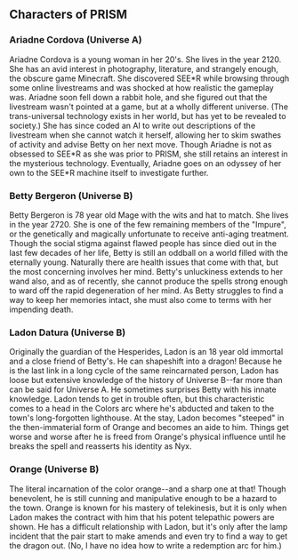 ## Characters of PRISM

### Ariadne Cordova (Universe A)

Ariadne Cordova is a young woman in her 20's. She lives in the year 2120. She has an avid interest in photography, literature, and strangely enough, the obscure game Minecraft. She discovered SEE\*R while browsing through some online livestreams and was shocked at how realistic the gameplay was. Ariadne soon fell down a rabbit hole, and she figured out that the livestream wasn't pointed at a game, but at a wholly different universe. (The trans-universal technology exists in her world, but has yet to be revealed to society.) She has since coded an AI to write out descriptions of the livestream when she cannot watch it herself, allowing her to skim swathes of activity and advise Betty on her next move. Though Ariadne is not as obsessed to SEE\*R as she was prior to PRISM, she still retains an interest in the mysterious technology. Eventually, Ariadne goes on an odyssey of her own to the SEE\*R machine itself to investigate further.

### Betty Bergeron (Universe B)

Betty Bergeron is 78 year old Mage with the wits and hat to match. She lives in the year 2720. She is one of the few remaining members of the "Impure", or the genetically and magically unfortunate to receive anti-aging treatment. Though the social stigma against flawed people has since died out in the last few decades of her life, Betty is still an oddball on a world filled with the eternally young. Naturally there are health issues that come with that, but the most concerning involves her mind. Betty's unluckiness extends to her wand also, and as of recently, she cannot produce the spells strong enough to ward off the rapid degeneration of her mind. As Betty struggles to find a way to keep her memories intact, she must also come to terms with her impending death.

### Ladon Datura (Universe B)

Originally the guardian of the Hesperides, Ladon is an 18 year old immortal and a close friend of Betty's. He can shapeshift into a dragon! Because he is the last link in a long cycle of the same reincarnated person, Ladon has loose but extensive knowledge of the history of Universe B--far more than can be said for Universe A. He sometimes surprises Betty with his innate knowledge. Ladon tends to get in trouble often, but this characteristic comes to a head in the Colors arc where he's abducted and taken to the town's long-forgotten lighthouse. At the stay, Ladon becomes "steeped" in the then-immaterial form of Orange and becomes an aide to him. Things get worse and worse after he is freed from Orange's physical influence until he breaks the spell and reasserts his identity as Nyx.

### Orange (Universe B)

The literal incarnation of the color orange--and a sharp one at that! Though benevolent, he is still cunning and manipulative enough to be a hazard to the town. Orange is known for his mastery of telekinesis, but it is only when Ladon makes the contract with him that his potent telepathic powers are shown. He has a difficult relationship with Ladon, but it's only after the lamp incident that the pair start to make amends and even try to find a way to get the dragon out. (No, I have no idea how to write a redemption arc for him.)
